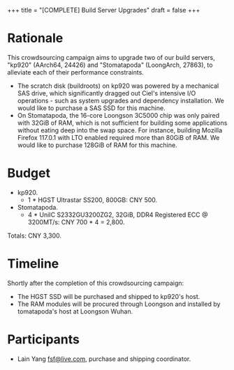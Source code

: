 +++
title = "[COMPLETE] Build Server Upgrades"
draft = false
+++

# Rationale

This crowdsourcing campaign aims to upgrade two of our build servers, "kp920" (AArch64, 24426) and "Stomatapoda" (LoongArch, 27863), to alleviate each of their performance constraints. 

- The scratch disk (buildroots) on kp920 was powered by a mechanical SAS drive, which significantly dragged out Ciel's intensive I/O operations - such as system upgrades and dependency installation. We would like to purchase a SAS SSD for this machine.
- On Stomatapoda, the 16-core Loongson 3C5000 chip was only paired with 32GiB of RAM, which is not sufficient for building some applications without eating deep into the swap space. For instance, building Mozilla Firefox 117.0.1 with LTO enabled required more than 80GiB of RAM. We would like to purchase 128GiB of RAM for this machine.

# Budget

- kp920.
    - 1 \* HGST Ultrastar SS200, 800GB: CNY 500.
- Stomatapoda.
    - 4 \* UniIC S2332GU3200ZG2, 32GiB, DDR4 Registered ECC @ 3200MT/s: CNY 700 * 4 = 2,800.

Totals: CNY 3,300.

# Timeline

Shortly after the completion of this crowdsourcing campaign:

- The HGST SSD will be purchased and shipped to kp920's host.
- The RAM modules will be procured through Loongson and installed by tomatapoda's host at Loongson Wuhan.

# Participants

- Lain Yang <fsf@live.com>, purchase and shipping coordinator.
